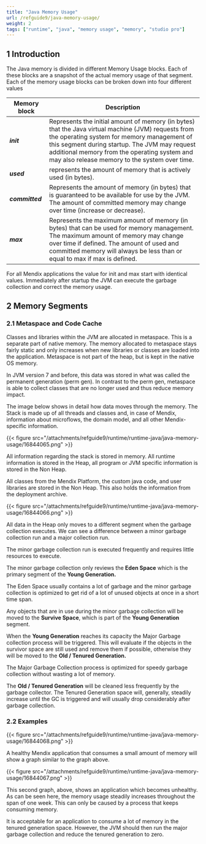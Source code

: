 ```yaml
---
title: "Java Memory Usage"
url: /refguide9/java-memory-usage/
weight: 2
tags: ["runtime", "java", "memory usage", "memory", "studio pro"]
---
```


## 1 Introduction

The Java memory is divided in different Memory Usage blocks. Each of these blocks are a snapshot of the actual memory usage of that segment. Each of the memory usage blocks can be broken down into four different values

| Memory block | Description |
| --- | --- |
| ***init*** | Represents the initial amount of memory (in bytes) that the Java virtual machine (JVM) requests from the operating system for memory management of this segment during startup. The JVM may request additional memory from the operating system and may also release memory to the system over time. |
| ***used*** | represents the amount of memory that is actively used (in bytes). |
| ***committed*** | Represents the amount of memory (in bytes) that is guaranteed to be available for use by the JVM. The amount of committed memory may change over time (increase or decrease). |
| ***max*** | Represents the maximum amount of memory (in bytes) that can be used for memory management. The maximum amount of memory may change over time if defined. The amount of used and committed memory will always be less than or equal to max if max is defined. |

For all Mendix applications the value for init and max start with identical values. Immediately after startup the JVM can execute the garbage collection and correct the memory usage.

## 2 Memory Segments

### 2.1 Metaspace and Code Cache

Classes and libraries within the JVM are allocated in metaspace. This is a separate part of native memory. The memory allocated to metaspace stays fairly static and only increases when new libraries or classes are loaded into the application. Metaspace is not part of the heap, but is kept in the native OS memory.

In JVM version 7 and before, this data was stored in what was called the permanent generation (perm gen). In contrast to the perm gen, metaspace is able to collect classes that are no longer used and thus reduce memory impact.

The image below shows in detail how data moves through the memory. The Stack is made up of all threads and classes and, in case of Mendix,  information about microflows, the domain model, and all other Mendix-specific information.

{{< figure src="/attachments/refguide9/runtime/runtime-java/java-memory-usage/16844065.png" >}}

All information regarding the stack is stored in memory. All runtime information is stored in the Heap, all program or JVM specific information is stored in the Non Heap.

All classes from the Mendix Platform, the custom java code, and user libraries are stored in the Non Heap. This also holds the information from the deployment archive.

{{< figure src="/attachments/refguide9/runtime/runtime-java/java-memory-usage/16844066.png" >}}

All data in the Heap only moves to a different segment when the garbage collection executes. We can see a difference between a minor garbage collection run and a major collection run.

The minor garbage collection run is executed frequently and requires little resources to execute.

The minor garbage collection only reviews the **Eden Space** which is the primary segment of the **Young Generation.**

The Eden Space usually contains a lot of garbage and the minor garbage collection is optimized to get rid of a lot of unused objects at once in a short time span.

Any objects that are in use during the minor garbage collection will be moved to the **Survive Space**, which is part of the **Young Generation** segment.

When the **Young Generation** reaches its capacity the Major Garbage collection process will be triggered. This will evaluate if the objects in the survivor space are still used and remove them if possible, otherwise they will be moved to the **Old / Tenured Generation.**

The Major Garbage Collection process is optimized for speedy garbage collection without wasting a lot of memory.

The **Old / Tenured Generation** will be cleaned less frequently by the garbage collector. The Tenured Generation space will, generally, steadily increase until the GC is triggered and will usually drop considerably after garbage collection.

### 2.2 Examples

{{< figure src="/attachments/refguide9/runtime/runtime-java/java-memory-usage/16844068.png" >}}

A healthy Mendix application that consumes a small amount of memory will show a graph similar to the graph above.

{{< figure src="/attachments/refguide9/runtime/runtime-java/java-memory-usage/16844067.png" >}}

This second graph, above, shows an application which becomes unhealthy. As can be seen here, the memory usage steadily increases throughout the span of one week. This can only be caused by a process that keeps consuming memory.

It is acceptable for an application to consume a lot of memory in the tenured generation space. However, the JVM should then run the major garbage collection and reduce the tenured generation to zero. 
